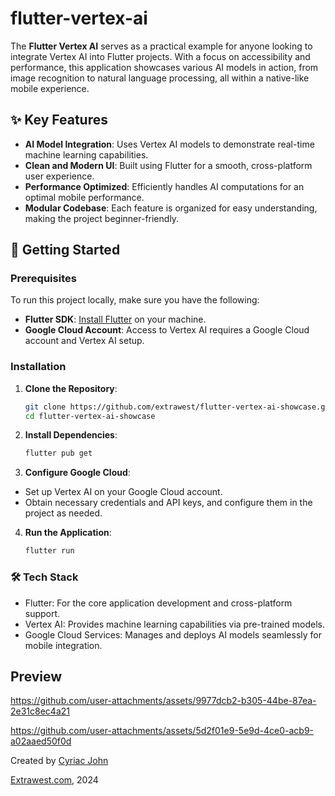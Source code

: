 # flutter-vertex-ai
The **Flutter Vertex AI** serves as a practical example for anyone looking to integrate Vertex AI into Flutter projects. With a focus on accessibility and performance, this application showcases various AI models in action, from image recognition to natural language processing, all within a native-like mobile experience.

## ✨ Key Features

- **AI Model Integration**: Uses Vertex AI models to demonstrate real-time machine learning capabilities.
- **Clean and Modern UI**: Built using Flutter for a smooth, cross-platform user experience.
- **Performance Optimized**: Efficiently handles AI computations for an optimal mobile performance.
- **Modular Codebase**: Each feature is organized for easy understanding, making the project beginner-friendly.

## 🚀 Getting Started

### Prerequisites

To run this project locally, make sure you have the following:

- **Flutter SDK**: [Install Flutter](https://flutter.dev/docs/get-started/install) on your machine.
- **Google Cloud Account**: Access to Vertex AI requires a Google Cloud account and Vertex AI setup.

### Installation

1. **Clone the Repository**:
   ```bash
   git clone https://github.com/extrawest/flutter-vertex-ai-showcase.git
   cd flutter-vertex-ai-showcase
2. **Install Dependencies**:
    ```bash
    flutter pub get
3. **Configure Google Cloud**:
- Set up Vertex AI on your Google Cloud account.
- Obtain necessary credentials and API keys, and configure them in the project as needed.
4. **Run the Application**:
    ```bash
    flutter run

### 🛠️ Tech Stack
- Flutter: For the core application development and cross-platform support.
- Vertex AI: Provides machine learning capabilities via pre-trained models.
- Google Cloud Services: Manages and deploys AI models seamlessly for mobile integration.

## Preview
https://github.com/user-attachments/assets/9977dcb2-b305-44be-87ea-2e31c8ec4a21

https://github.com/user-attachments/assets/5d2f01e9-5e9d-4ce0-acb9-a02aaed50f0d

Created by [Cyriac John](https://www.cloudskillsboost.google/public_profiles/f573d3f7-fbdb-4a80-a7e8-8df9f8ff0ec9)

[Extrawest.com](https://www.extrawest.com), 2024




